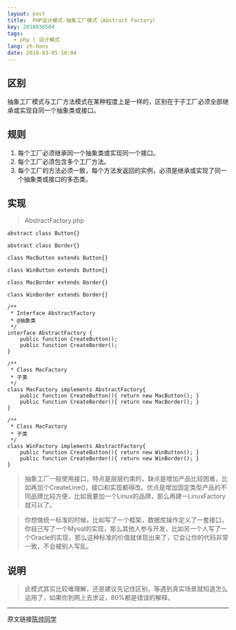```yaml
---
layout: post
title:  PHP设计模式-抽象工厂模式（Abstract Factory）
key: 2018030504
tags:
  - php | 设计模式
lang: zh-Hans
date: 2018-03-05 10:04
---
```


## 区别

抽象工厂模式与工厂方法模式在某种程度上是一样的，区别在于子工厂必须全部继承或实现自同一个抽象类或接口。

## 规则
1. 每个工厂必须继承同一个抽象类或实现同一个接口。
2. 每个工厂必须包含多个工厂方法。
3. 每个工厂的方法必须一致，每个方法发返回的实例，必须是继承或实现了同一个抽象类或接口的多态类。

## 实现

>AbstractFactory.php

```$xslt
abstract class Button{}

abstract class Border{}

class MacButton extends Button{}

class WinButton extends Button{}

class MacBorder extends Border{}

class WinBorder extends Border{}

/**
 * Interface AbstractFactory
 * @抽象类
 */
interface AbstractFactory {
    public function CreateButton();
    public function CreateBorder();
}

/**
 * Class MacFactory
 * 子类
 */
class MacFactory implements AbstractFactory{
    public function CreateButton(){ return new MacButton(); }
    public function CreateBorder(){ return new MacBorder(); }
}

/**
 * Class MacFactory
 * 子类
 */
class WinFactory implements AbstractFactory{
    public function CreateButton(){ return new WinButton(); }
    public function CreateBorder(){ return new WinBorder(); }
}
```

>抽象工厂一般使用接口，特点是层层约束的，缺点是增加产品比较困难，比如再加个CreateLine()，接口和实现都得改。优点是增加固定类型产品的不同品牌比较方便，比如我要加一个Linux的品牌，那么再建一LinuxFactory就可以了。
 
>你想做统一标准的时候，比如写了一个框架，数据库操作定义了一套接口，你自己写了一个Mysql的实现，那么其他人参与开发，比如另一个人写了一个Oracle的实现，那么这种标准的价值就体现出来了，它会让你的代码非常一致，不会被别人写乱。

## 说明

>此模式其实比较难理解，还是建议先记住区别，等遇到真实场景就知道怎么运用了，如果你到网上去求证，80%都是错误的解释。

***

原文链接[陈帅同学](http://imshuai.cn/php/121.html)

